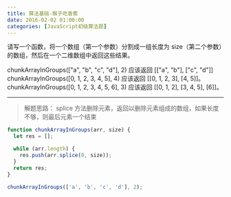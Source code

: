 ```yaml
---
title: 算法基础-猴子吃香蕉
date: 2016-02-02 01:00:00
categories: [JavaScript初级算法题]
---
```


请写一个函数，将一个数组（第一个参数）分割成一组长度为 size（第二个参数）的数组，然后在一个二维数组中返回这些结果。

chunkArrayInGroups(["a", "b", "c", "d"], 2) 应该返回 [["a", "b"], ["c", "d"]]
chunkArrayInGroups([0, 1, 2, 3, 4, 5], 4) 应该返回 [[0, 1, 2, 3], [4, 5]]。
chunkArrayInGroups([0, 1, 2, 3, 4, 5, 6], 3) 应该返回 [[0, 1, 2], [3, 4, 5], [6]]。

---

> 解题思路：
> splice 方法删除元素，返回以删除元素组成的数组，如果长度不够，则最后元素一个结束

```js
function chunkArrayInGroups(arr, size) {
  let res = [];

  while (arr.length) {
    res.push(arr.splice(0, size));
  }
  return res;
}

chunkArrayInGroups(['a', 'b', 'c', 'd'], 2);
```
